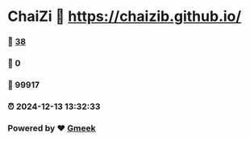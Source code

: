 # ChaiZi :link: https://chaizib.github.io/ 
### :page_facing_up: [38](https://chaizib.github.io//tag.html) 
### :speech_balloon: 0 
### :hibiscus: 99917 
### :alarm_clock: 2024-12-13 13:32:33 
### Powered by :heart: [Gmeek](https://github.com/Meekdai/Gmeek)
